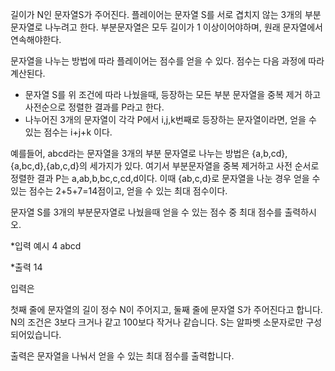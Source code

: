 길이가 N인 문자열S가 주어진다. 플레이어는 문자열 S를 서로 겹치지 않는 3개의 부분문자열로 나누려고 한다. 부분문자열은 모두 길이가 1 이상이어야하며, 원래 문자열에서 연속해야한다.

문자열을 나누는 방법에 따라 플레이어는 점수를 얻을 수 있다. 점수는 다음 과정에 따라 계산된다.
- 문자열 S를 위 조건에 따라 나눴을때, 등장하는 모든 부분 문자열을 중복 제거 하고 사전순으로 정렬한 결과를 P라고 한다.
- 나누어진 3개의 문자열이 각각 P에서 i,j,k번째로 등장하는 문자열이라면, 얻을 수 있는 점수는 i+j+k 이다.

예를들어, abcd라는 문자열을 3개의 부분 문자열로 나누는 방법은 {a,b,cd}, {a,bc,d},{ab,c,d}의 세가지가 있다. 여기서 부분문자열을 중복 제거하고 사전 순서로 정렬한 결과  P는 a,ab,b,bc,c,cd,d이다.
이때 {ab,c,d}로 문자열을 나눈  경우 얻을 수 있는 점수는 2+5+7=14점이고, 얻을 수 있는 최대 점수이다.

문자열 S를 3개의 부분문자열로 나눴을때 얻을 수 있는 점수 중 최대 점수를 출력하시오.

*입력 예시
4
abcd

*출력
14


입력은 

첫째 줄에 문자열의 길이 정수 N이 주어지고, 둘째 줄에 문자열 S가 주어진다고 합니다.
N의 조건은 3보다 크거나 같고 100보다 작거나 같습니다. S는 알파벳 소문자로만 구성되어있습니다.

출력은
문자열을 나눠서 얻을 수 있는 최대 점수를 출력합니다.